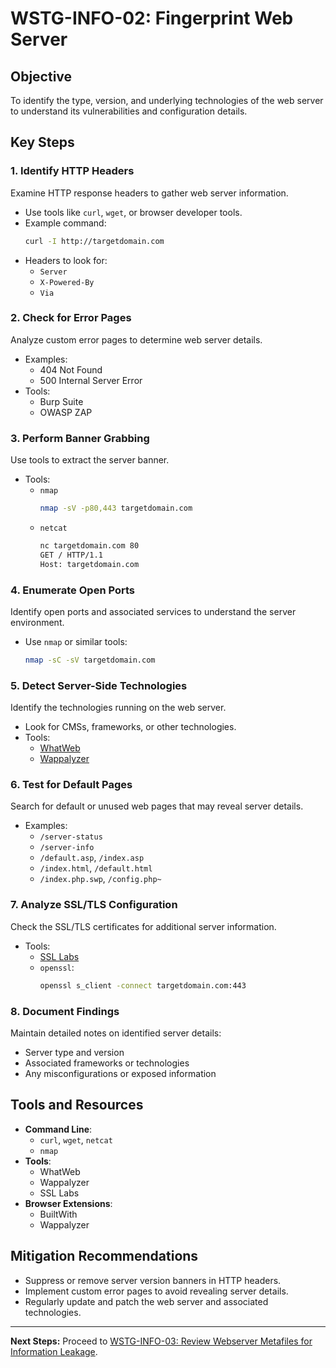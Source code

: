 # WSTG-INFO-02: Fingerprint Web Server

## Objective
To identify the type, version, and underlying technologies of the web server to understand its vulnerabilities and configuration details.

## Key Steps

### 1. Identify HTTP Headers
Examine HTTP response headers to gather web server information.
- Use tools like `curl`, `wget`, or browser developer tools.
- Example command:
  ```bash
  curl -I http://targetdomain.com
  ```
- Headers to look for:
  - `Server`
  - `X-Powered-By`
  - `Via`

### 2. Check for Error Pages
Analyze custom error pages to determine web server details.
- Examples:
  - 404 Not Found
  - 500 Internal Server Error
- Tools:
  - Burp Suite
  - OWASP ZAP

### 3. Perform Banner Grabbing
Use tools to extract the server banner.
- Tools:
  - `nmap`
    ```bash
    nmap -sV -p80,443 targetdomain.com
    ```
  - `netcat`
    ```bash
    nc targetdomain.com 80
    GET / HTTP/1.1
    Host: targetdomain.com
    ```

### 4. Enumerate Open Ports
Identify open ports and associated services to understand the server environment.
- Use `nmap` or similar tools:
  ```bash
  nmap -sC -sV targetdomain.com
  ```

### 5. Detect Server-Side Technologies
Identify the technologies running on the web server.
- Look for CMSs, frameworks, or other technologies.
- Tools:
  - [WhatWeb](https://github.com/urbanadventurer/WhatWeb)
  - [Wappalyzer](https://www.wappalyzer.com/)

### 6. Test for Default Pages
Search for default or unused web pages that may reveal server details.
- Examples:
  - `/server-status`
  - `/server-info`
  - `/default.asp`, `/index.asp`
  - `/index.html`, `/default.html`
  - `/index.php.swp`, `/config.php~`

### 7. Analyze SSL/TLS Configuration
Check the SSL/TLS certificates for additional server information.
- Tools:
  - [SSL Labs](https://www.ssllabs.com/ssltest/)
  - `openssl`:
    ```bash
    openssl s_client -connect targetdomain.com:443
    ```

### 8. Document Findings
Maintain detailed notes on identified server details:
- Server type and version
- Associated frameworks or technologies
- Any misconfigurations or exposed information

## Tools and Resources
- **Command Line**:
  - `curl`, `wget`, `netcat`
  - `nmap`
- **Tools**:
  - WhatWeb
  - Wappalyzer
  - SSL Labs
- **Browser Extensions**:
  - BuiltWith
  - Wappalyzer

## Mitigation Recommendations
- Suppress or remove server version banners in HTTP headers.
- Implement custom error pages to avoid revealing server details.
- Regularly update and patch the web server and associated technologies.

---

**Next Steps:**
Proceed to [WSTG-INFO-03: Review Webserver Metafiles for Information Leakage](./WSTG_INFO_03.md).
